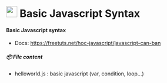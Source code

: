 # <img src="https://upload.wikimedia.org/wikipedia/commons/6/6a/JavaScript-logo.png" height="30"/> Basic Javascript Syntax 
#### Basic Javascript syntax
- Docs: https://freetuts.net/hoc-javascript/javascript-can-ban

##### :package: File content
- helloworld.js : basic javascript (var, condition, loop...)
